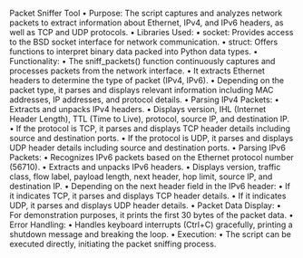 Packet Sniffer Tool 
•	Purpose: The script captures and analyzes network packets to extract information about Ethernet, IPv4, and IPv6 headers, as well as TCP and UDP protocols.
•	Libraries Used:
•	socket: Provides access to the BSD socket interface for network communication.
•	struct: Offers functions to interpret binary data packed into Python data types.
•	Functionality:
•	The sniff_packets() function continuously captures and processes packets from the network interface.
•	It extracts Ethernet headers to determine the type of packet (IPv4, IPv6).
•	Depending on the packet type, it parses and displays relevant information including MAC addresses, IP addresses, and protocol details.
•	Parsing IPv4 Packets:
•	Extracts and unpacks IPv4 headers.
•	Displays version, IHL (Internet Header Length), TTL (Time to Live), protocol, source IP, and destination IP.
•	If the protocol is TCP, it parses and displays TCP header details including source and destination ports.
•	If the protocol is UDP, it parses and displays UDP header details including source and destination ports.
•	Parsing IPv6 Packets:
•	Recognizes IPv6 packets based on the Ethernet protocol number (56710).
•	Extracts and unpacks IPv6 headers.
•	Displays version, traffic class, flow label, payload length, next header, hop limit, source IP, and destination IP.
•	Depending on the next header field in the IPv6 header:
•	If it indicates TCP, it parses and displays TCP header details.
•	If it indicates UDP, it parses and displays UDP header details.
•	Packet Data Display:
•	For demonstration purposes, it prints the first 30 bytes of the packet data.
•	Error Handling:
•	Handles keyboard interrupts (Ctrl+C) gracefully, printing a shutdown message and breaking the loop.
•	Execution:
•	The script can be executed directly, initiating the packet sniffing process.

